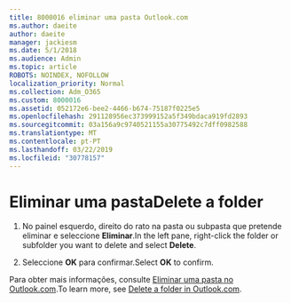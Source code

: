```yaml
---
title: 8000016 eliminar uma pasta Outlook.com
ms.author: daeite
author: daeite
manager: jackiesm
ms.date: 5/1/2018
ms.audience: Admin
ms.topic: article
ROBOTS: NOINDEX, NOFOLLOW
localization_priority: Normal
ms.collection: Adm_O365
ms.custom: 8000016
ms.assetid: 052172e6-bee2-4466-b674-75187f0225e5
ms.openlocfilehash: 291128956ec373999152a5f349bdaca919fd2893
ms.sourcegitcommit: 03a156a9c9740521155a30775492c7dff0982588
ms.translationtype: MT
ms.contentlocale: pt-PT
ms.lasthandoff: 03/22/2019
ms.locfileid: "30778157"
---
```

# <a name="delete-a-folder"></a><span data-ttu-id="7fe1a-102">Eliminar uma pasta</span><span class="sxs-lookup"><span data-stu-id="7fe1a-102">Delete a folder</span></span>

1. <span data-ttu-id="7fe1a-103">No painel esquerdo, direito do rato na pasta ou subpasta que pretende eliminar e seleccione **Eliminar**.</span><span class="sxs-lookup"><span data-stu-id="7fe1a-103">In the left pane, right-click the folder or subfolder you want to delete and select **Delete**.</span></span> 
    
2. <span data-ttu-id="7fe1a-104">Seleccione **OK** para confirmar.</span><span class="sxs-lookup"><span data-stu-id="7fe1a-104">Select **OK** to confirm.</span></span> 
    
<span data-ttu-id="7fe1a-105">Para obter mais informações, consulte [Eliminar uma pasta no Outlook.com](https://go.microsoft.com/fwlink/p/?linkid=873134).</span><span class="sxs-lookup"><span data-stu-id="7fe1a-105">To learn more, see [Delete a folder in Outlook.com](https://go.microsoft.com/fwlink/p/?linkid=873134).</span></span>
  

